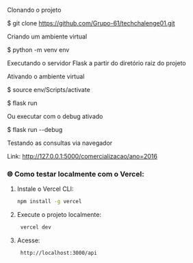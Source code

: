 Clonando o projeto

$ git clone https://github.com/Grupo-61/techchalenge01.git

Criando um ambiente virtual

$ python -m venv env

Executando o servidor Flask a partir do diretório raiz do projeto

Ativando o ambiente virtual

$ source env/Scripts/activate 

$ flask run

Ou executar com o debug ativado

$ flask run --debug

Testando as consultas via navegador

Link: http://127.0.0.1:5000/comercializacao/ano=2016


### 🌐 Como testar localmente com o Vercel:

1. Instale o Vercel CLI:
   ```bash
   npm install -g vercel

2. Execute o projeto localmente:
   ```bash
    vercel dev

3. Acesse:
   ```bash
    http://localhost:3000/api
